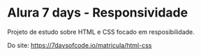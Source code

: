 # Alura 7 days - Responsividade

Projeto de estudo sobre HTML e CSS focado em resposibilidade.

Do site: <https://7daysofcode.io/matricula/html-css>
